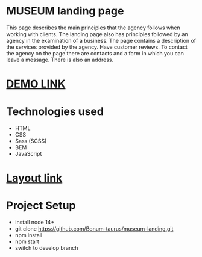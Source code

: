 # MUSEUM landing page

This page describes the main principles that the agency follows when working with clients. The landing page also has principles followed by an agency in the examination of a business. The page contains a description of the services provided by the agency. Have customer reviews. To contact the agency on the page there are contacts and a form in which you can leave a message. There is also an address.

# [DEMO LINK](https://bonum-taurus.github.io/museum-landing/)

# Technologies used
- HTML
- CSS
- Sass (SCSS)
- BEM
- JavaScript

# [Layout link](https://www.figma.com/file/cRBCqE06cDrY3s4jX7h3iY/%D0%9D%D0%90%D0%9C%D0%A3-(Edit)?node-id=0%3A1)

# Project Setup
- install node 14+
- git clone https://github.com/Bonum-taurus/museum-landing.git
- npm install
- npm start 
- switch to develop branch
